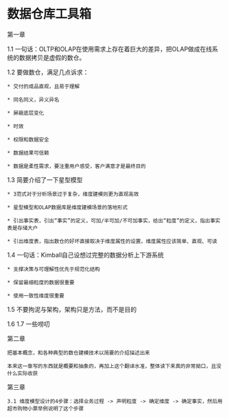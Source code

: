 # 数据仓库工具箱

第一章

1.1 一句话：OLTP和OLAP在使用需求上存在着巨大的差异，把OLAP做成在线系统的数据拷贝是虚假的数仓。

1.2 要做数仓，满足几点诉求：

    * 交付的成品直观，且易于理解

    * 同名同义，异义异名

    * 屏蔽底层变化

    * 时效

    * 权限和数据安全

    * 数据结果可信赖

    * 数据是柔性需求，要注重用户感受，客户满意才是最终目的

1.3 简要介绍了一下星型模型

    * 3范式对于分析场景过于复杂，维度建模则更为直观高效

    * 星型模型和OLAP数据库是维度建模场景的落地形式

    * 引出事实表，引出“事实”的定义，可加/半可加/不可加事实，给出“粒度”的定义，指出事实表是存储大户

    * 引出维度表，指出数仓的好坏直接取决于维度属性的设置，维度属性应该简单、直观、可读

1.4 一句话：Kimball自己设想过完整的数据分析上下游系统

    * 支撑决策与可理解性优先于规范化结构

    * 保留最细粒度的数据很重要

    * 使用一致性维度很重要

1.5 不要拘泥与架构，架构只是方法，而不是目的


1.6 1.7 一些唠叨

第二章

    把基本概念，和各种典型的数仓建模技术以简要的介绍描述出来

    本来这一章写的东西就是概要和抽象的，再加上这个翻译水准，整体读下来真的非常拗口，且没什么实际收获


第三章

    3.1 维度模型设计的4步骤：选择业务过程 -> 声明粒度 -> 确定维度 -> 确定事实，然后用超市购物小票举例说明了这个步骤

